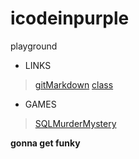 # icodeinpurple
playground

- LINKS
> [gitMarkdown](https://www.markdownguide.org/cheat-sheet/)
> [class](https://www.udemy.com/)
- GAMES
> [SQLMurderMystery](https://mystery.knightlab.com/)

**gonna get funky**
